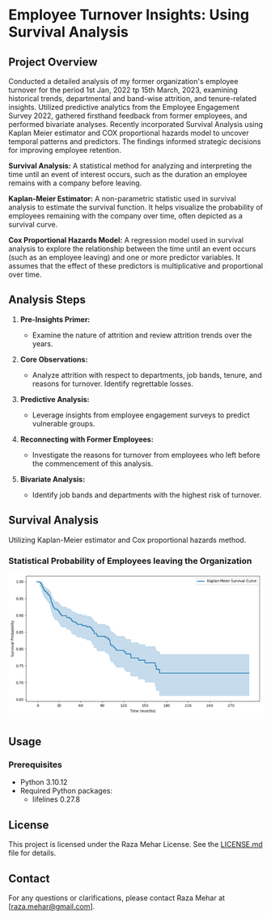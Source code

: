 # Employee Turnover Insights: Using Survival Analysis

## Project Overview
Conducted a detailed analysis of my former organization's employee turnover for the period 1st Jan, 2022 tp 15th March, 2023, examining historical trends, departmental and band-wise attrition, and tenure-related insights. Utilized predictive analytics from the Employee Engagement Survey 2022, gathered firsthand feedback from former employees, and performed bivariate analyses. Recently incorporated Survival Analysis using Kaplan Meier estimator and COX proportional hazards model to uncover temporal patterns and predictors. The findings informed strategic decisions for improving employee retention.

**Survival Analysis:** A statistical method for analyzing and interpreting the time until an event of interest occurs, such as the duration an employee remains with a company before leaving.

**Kaplan-Meier Estimator:** A non-parametric statistic used in survival analysis to estimate the survival function. It helps visualize the probability of employees remaining with the company over time, often depicted as a survival curve.

**Cox Proportional Hazards Model:** A regression model used in survival analysis to explore the relationship between the time until an event occurs (such as an employee leaving) and one or more predictor variables. It assumes that the effect of these predictors is multiplicative and proportional over time.

## Analysis Steps
1. **Pre-Insights Primer:**
   - Examine the nature of attrition and review attrition trends over the years.

2. **Core Observations:**
   - Analyze attrition with respect to departments, job bands, tenure, and reasons for turnover. Identify regrettable losses.

3. **Predictive Analysis:**
   - Leverage insights from employee engagement surveys to predict vulnerable groups.

4. **Reconnecting with  Former Employees:**
   - Investigate the reasons for turnover from employees who left before the commencement of this analysis.

5. **Bivariate Analysis:**
   - Identify job bands and departments with the highest risk of turnover.

## Survival Analysis
Utilizing  Kaplan-Meier estimator and Cox proportional hazards method.

### Statistical Probability of Employees leaving the Organization
<div>
   <img src="docs/Kaplan_Meier_Survival_Curve.png" alt="Statistical Probability of Employee leaving" style="max-width: 100%";>
</div>

## Usage
### Prerequisites
- Python 3.10.12
- Required Python packages:
  - lifelines 0.27.8

## License
This project is licensed under the Raza Mehar License. See the [LICENSE.md](LICENSE.md) file for details.

## Contact
For any questions or clarifications, please contact Raza Mehar at [raza.mehar@gmail.com].
